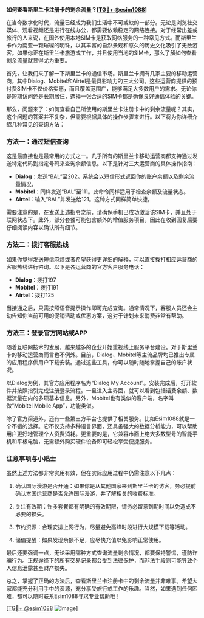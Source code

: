 **如何查看斯里兰卡注册卡的剩余流量？[[TG💪+ @esim1088](https://t.me/s/esim1088)]**

在当今数字化时代，流量已经成为我们生活中不可或缺的一部分。无论是浏览社交媒体、观看视频还是进行在线办公，都需要依赖稳定的网络连接。对于经常出差或旅行的人来说，在国外使用本地SIM卡是获取网络服务的一种常见方式。而斯里兰卡作为南亚一颗璀璨的明珠，以其丰富的自然景观和悠久的历史文化吸引了无数游客。如果你正在斯里兰卡旅游或工作，并且使用当地的SIM卡，那么了解如何查看剩余流量就显得尤为重要。

首先，让我们来了解一下斯里兰卡的通信市场。斯里兰卡拥有几家主要的移动运营商，其中Dialog、Mobitel和Airtel是最具影响力的三大公司。这些运营商提供的预付费SIM卡不仅价格实惠，而且覆盖范围广，能够满足大多数用户的需求。无论你是短期访问还是长期居住，选择一张合适的SIM卡都是确保良好通信体验的关键。

那么，问题来了：如何查看自己所使用的斯里兰卡注册卡中的剩余流量呢？其实，这个问题的答案并不复杂，但需要根据具体的操作步骤来进行。以下将为你详细介绍几种常见的查询方法：

### 方法一：通过短信查询

这是最直接也是最常用的方式之一。几乎所有的斯里兰卡移动运营商都支持通过发送特定代码到指定号码来查询余额信息。以下是针对三大运营商的具体操作指南：

- **Dialog**：发送“BAL”至202。系统会以短信形式返回你的账户余额以及剩余流量情况。
- **Mobitel**：同样发送“BAL”至111。此命令同样适用于检查余额及流量状态。
- **Airtel**：输入“BAL”并发送给121。这种方式同样简单快捷。

需要注意的是，在发送上述指令之前，请确保手机已成功激活该SIM卡，并且处于联网状态下。此外，部分套餐可能包含额外的增值服务项目，因此在收到回复后要仔细阅读内容以确认所有细节。

### 方法二：拨打客服热线

如果你觉得发送短信麻烦或者希望获得更详细的解释，可以直接拨打相应运营商的客服热线进行咨询。以下是各运营商的官方客户服务电话：

- **Dialog**：拨打197
- **Mobitel**：拨打191
- **Airtel**：拨打125

当接通之后，只需按照语音提示操作即可完成查询。通常情况下，客服人员还会主动告知你当前可用的促销活动或优惠方案，这对于计划未来消费非常有帮助。

### 方法三：登录官方网站或APP

随着互联网技术的发展，越来越多的企业开始重视线上服务平台建设。对于斯里兰卡的移动运营商而言也不例外。目前，Dialog、Mobitel等主流品牌均已推出专属的应用程序供用户下载安装。通过这些工具，你可以随时随地掌握自己的账户状况。

以Dialog为例，其官方应用程序名为“Dialog My Account”。安装完成后，打开软件并按照指引完成注册登录流程。一旦进入主界面，就可以看到包括话费余额、数据流量在内的多项基本信息。另外，Mobitel也有类似的客户端，名字叫做“Mobitel Mobile App”，功能类似。

除了官方渠道外，还有一些第三方平台也提供了相关服务。比如Esim1088就是一个不错的选择。它不仅支持多种语言界面，还具备强大的数据分析能力，可以帮助用户更好地管理个人资费消耗。更重要的是，它兼容市面上绝大多数型号的智能手机和平板电脑，无需额外购买硬件设备即可轻松享受便捷服务。

### 注意事项与小贴士

虽然上述方法都非常实用有效，但在实际应用过程中仍需注意以下几点：

1. 确认国际漫游是否开通：如果你是从其他国家来到斯里兰卡的访客，务必提前确认本国运营商是否允许国际漫游，并了解相关的收费标准。
   
2. 关注有效期：许多套餐都有明确的有效期限，请务必留意到期时间以免造成不必要的损失。

3. 节约资源：合理安排上网行为，尽量避免高峰时段进行大规模下载等活动。

4. 储值提醒：如果发现余额不足，应尽快充值以免影响正常使用。

最后还要强调一点，无论采用哪种方式查询流量剩余情况，都要保持警惕，谨防诈骗行为。正规途径下的所有交易记录都会受到法律保护，而非法手段则可能导致个人信息泄露甚至财产损失。

总之，掌握了正确的方法后，查看斯里兰卡注册卡中的剩余流量并非难事。希望大家都能充分利用手中的资源，充分享受旅行或工作的乐趣。当然，如果遇到任何困难，都可以随时联系Esim1088寻求专业帮助哦！

[[TG💪+ @esim1088](https://t.me/s/esim1088) ![Image](https://i.postimg.cc/4NQfJmqS/Snipaste-2025-05-13-00-14-12.png)]